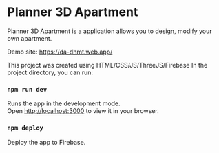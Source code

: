 # Planner 3D Apartment

Planner 3D Apartment is a application allows you to design, modify your own apartment.

Demo site: https://da-dhmt.web.app/

This project was created using HTML/CSS/JS/ThreeJS/Firebase
In the project directory, you can run:

### `npm run dev`
Runs the app in the development mode.\
Open [http://localhost:3000](http://localhost:3000) to view it in your browser.

### `npm deploy`
Deploy the app to Firebase.

